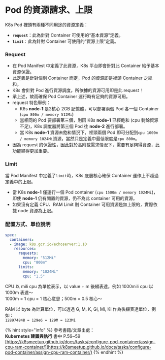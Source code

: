 # Pod 的資源請求、上限

K8s Pod 裡頭有兩種不同用途的資源定義：

* **`request`**：此為針對 Container 可使用的“基本資源”定義。
* **`limit`**：此為針對 Container 可使用的“資源上限”定義。

### Request

* 在 Pod Manifest 中定義了此資源，K8s 平台即會針對此 Container 給予基本資源保證。
* 此定義是針對個別 Container 而定，Pod 的資源即是裡頭 Container 之總和。
* K8s 會針對 Pod 進行資源調度，所依據的資源可用即是此 request！
* 承上述，故而確保 Pod Container 運行時有足夠的資源可用。
* request 特色舉例：
  * K8s **node-1** 是2核心 2GB 記憶體，可以部署兩個 Pod 各一個 Container \(`cpu 800m / memory 512Mi`\)
  * 當相同的 Pod 要部署第三個，則因 K8s **node-1** 已經飽和 \(cpu 剩餘資源不足\)，K8s 調度器將第三個 Pod 往 **node-2** 進行部署。
  * 當 K8s **node-1** 資源未飽和情況下，裡頭兩個 Pod 即可分配到`cpu 1000m / memory 1024Mi`資源，當然只是定義中最低限度是`cpu 800m`。
* 因為 request 的保證性，因此對於高附載需求情況下，需要有足夠得資源，此功能顯得更加重要。

### Limit

當 Pod Manifest 中定義了`limit`時，K8s 底層核心確保 Container 運作上不超過定義中的上限。

* 當 K8s **node-1** 僅運行一個 Pod container \(`cpu 1500m / memory 1024Mi`\)，即使 **node-1** 仍有閒置的資源，仍不為此 container 可用的資源。
* 如果沒有定義 CPU、RAM Limit 則 Container 可用資源是無上限的，實際依據 node 資源為上限。

### 配置方式、單位說明

```yaml
spec:
  containers:
  - image: k8s.gcr.io/echoserver:1.10
    resources:
      requests:
        memory: "512Mi"
        cpu: "800m"
      limits:
        memory: "1024Mi"
        cpu: "1.5"
```

CPU 以 mili cpu 為單位表示，以 value + m 後綴表達，例如 1000mili cpu 以 1000m 表達～  
1000m = 1 cpu = 1 核心意思；500m = 0.5 核心～

RAM 以 byte 為計算單位，可以透過 G, M, K, Gi, Mi, Ki 作為後綴表達單位，例如：  
`128974848 = 129e6 = 129M = 123Mi`

{% hint style="info" %}
參考書籍/文章出處：  
**Kubernetes 建置與執行** 書中 P.56~59  
[https://k8smeetup.github.io/docs/tasks/configure-pod-container/assign-cpu-ram-container/](https://k8smeetup.github.io/docs/tasks/configure-pod-container/assign-cpu-ram-container/)
{% endhint %}



